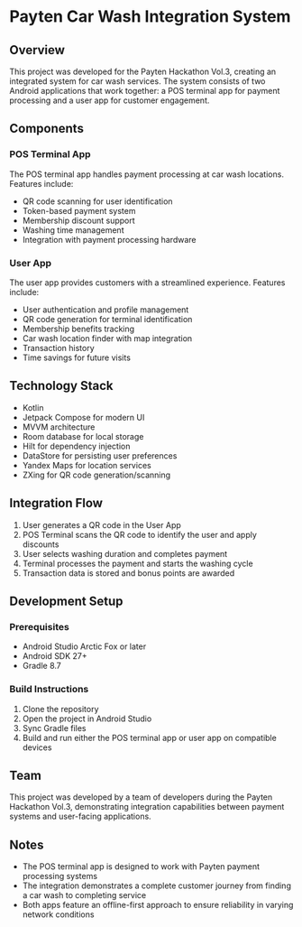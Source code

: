 # Payten Car Wash Integration System

## Overview
This project was developed for the Payten Hackathon Vol.3, creating an integrated system for car wash services. The system consists of two Android applications that work together: a POS terminal app for payment processing and a user app for customer engagement.

## Components

### POS Terminal App
The POS terminal app handles payment processing at car wash locations. Features include:
- QR code scanning for user identification
- Token-based payment system
- Membership discount support
- Washing time management
- Integration with payment processing hardware

### User App
The user app provides customers with a streamlined experience. Features include:
- User authentication and profile management
- QR code generation for terminal identification
- Membership benefits tracking
- Car wash location finder with map integration
- Transaction history
- Time savings for future visits

## Technology Stack
- Kotlin
- Jetpack Compose for modern UI
- MVVM architecture
- Room database for local storage
- Hilt for dependency injection
- DataStore for persisting user preferences
- Yandex Maps for location services
- ZXing for QR code generation/scanning

## Integration Flow
1. User generates a QR code in the User App
2. POS Terminal scans the QR code to identify the user and apply discounts
3. User selects washing duration and completes payment
4. Terminal processes the payment and starts the washing cycle
5. Transaction data is stored and bonus points are awarded

## Development Setup
### Prerequisites
- Android Studio Arctic Fox or later
- Android SDK 27+
- Gradle 8.7

### Build Instructions
1. Clone the repository
2. Open the project in Android Studio
3. Sync Gradle files
4. Build and run either the POS terminal app or user app on compatible devices

## Team
This project was developed by a team of developers during the Payten Hackathon Vol.3, demonstrating integration capabilities between payment systems and user-facing applications.

## Notes
- The POS terminal app is designed to work with Payten payment processing systems
- The integration demonstrates a complete customer journey from finding a car wash to completing service
- Both apps feature an offline-first approach to ensure reliability in varying network conditions

